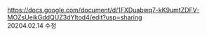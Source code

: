 https://docs.google.com/document/d/1FXDuabwq7-kK9umtZDFV-MOZsUeikGddQUZ3dYltod4/edit?usp=sharing
</br>
20204.02.14 수정